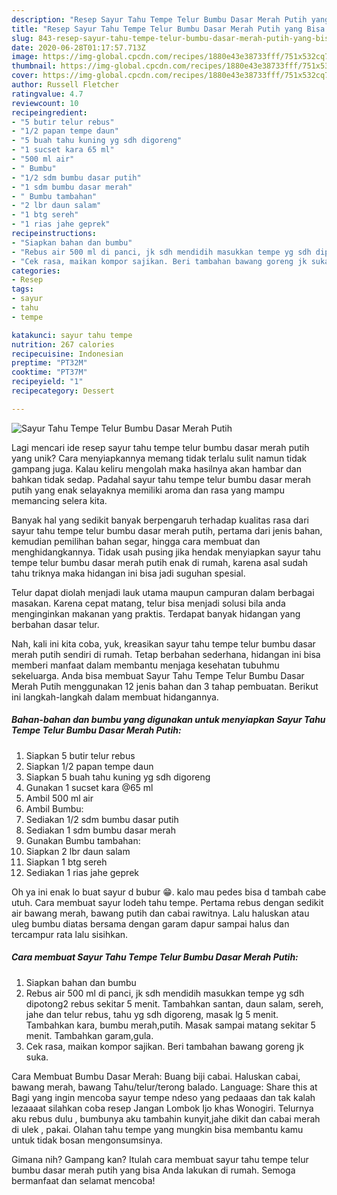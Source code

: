 ```yaml
---
description: "Resep Sayur Tahu Tempe Telur Bumbu Dasar Merah Putih yang Bisa Manjain Lidah"
title: "Resep Sayur Tahu Tempe Telur Bumbu Dasar Merah Putih yang Bisa Manjain Lidah"
slug: 843-resep-sayur-tahu-tempe-telur-bumbu-dasar-merah-putih-yang-bisa-manjain-lidah
date: 2020-06-28T01:17:57.713Z
image: https://img-global.cpcdn.com/recipes/1880e43e38733fff/751x532cq70/sayur-tahu-tempe-telur-bumbu-dasar-merah-putih-foto-resep-utama.jpg
thumbnail: https://img-global.cpcdn.com/recipes/1880e43e38733fff/751x532cq70/sayur-tahu-tempe-telur-bumbu-dasar-merah-putih-foto-resep-utama.jpg
cover: https://img-global.cpcdn.com/recipes/1880e43e38733fff/751x532cq70/sayur-tahu-tempe-telur-bumbu-dasar-merah-putih-foto-resep-utama.jpg
author: Russell Fletcher
ratingvalue: 4.7
reviewcount: 10
recipeingredient:
- "5 butir telur rebus"
- "1/2 papan tempe daun"
- "5 buah tahu kuning yg sdh digoreng"
- "1 sucset kara 65 ml"
- "500 ml air"
- " Bumbu"
- "1/2 sdm bumbu dasar putih"
- "1 sdm bumbu dasar merah"
- " Bumbu tambahan"
- "2 lbr daun salam"
- "1 btg sereh"
- "1 rias jahe geprek"
recipeinstructions:
- "Siapkan bahan dan bumbu"
- "Rebus air 500 ml di panci, jk sdh mendidih masukkan tempe yg sdh dipotong2 rebus sekitar 5 menit. Tambahkan santan, daun salam, sereh, jahe dan telur rebus, tahu yg sdh digoreng, masak lg 5 menit. Tambahkan kara, bumbu merah,putih. Masak sampai matang sekitar 5 menit. Tambahkan garam,gula."
- "Cek rasa, maikan kompor sajikan. Beri tambahan bawang goreng jk suka."
categories:
- Resep
tags:
- sayur
- tahu
- tempe

katakunci: sayur tahu tempe 
nutrition: 267 calories
recipecuisine: Indonesian
preptime: "PT32M"
cooktime: "PT37M"
recipeyield: "1"
recipecategory: Dessert

---
```



![Sayur Tahu Tempe Telur Bumbu Dasar Merah Putih](https://img-global.cpcdn.com/recipes/1880e43e38733fff/751x532cq70/sayur-tahu-tempe-telur-bumbu-dasar-merah-putih-foto-resep-utama.jpg)

Lagi mencari ide resep sayur tahu tempe telur bumbu dasar merah putih yang unik? Cara menyiapkannya memang tidak terlalu sulit namun tidak gampang juga. Kalau keliru mengolah maka hasilnya akan hambar dan bahkan tidak sedap. Padahal sayur tahu tempe telur bumbu dasar merah putih yang enak selayaknya memiliki aroma dan rasa yang mampu memancing selera kita.

Banyak hal yang sedikit banyak berpengaruh terhadap kualitas rasa dari sayur tahu tempe telur bumbu dasar merah putih, pertama dari jenis bahan, kemudian pemilihan bahan segar, hingga cara membuat dan menghidangkannya. Tidak usah pusing jika hendak menyiapkan sayur tahu tempe telur bumbu dasar merah putih enak di rumah, karena asal sudah tahu triknya maka hidangan ini bisa jadi suguhan spesial.

Telur dapat diolah menjadi lauk utama maupun campuran dalam berbagai masakan. Karena cepat matang, telur bisa menjadi solusi bila anda menginginkan makanan yang praktis. Terdapat banyak hidangan yang berbahan dasar telur.


Nah, kali ini kita coba, yuk, kreasikan sayur tahu tempe telur bumbu dasar merah putih sendiri di rumah. Tetap berbahan sederhana, hidangan ini bisa memberi manfaat dalam membantu menjaga kesehatan tubuhmu sekeluarga. Anda bisa membuat Sayur Tahu Tempe Telur Bumbu Dasar Merah Putih menggunakan 12 jenis bahan dan 3 tahap pembuatan. Berikut ini langkah-langkah dalam membuat hidangannya.

<!--inarticleads1-->

##### Bahan-bahan dan bumbu yang digunakan untuk menyiapkan Sayur Tahu Tempe Telur Bumbu Dasar Merah Putih:

1. Siapkan 5 butir telur rebus
1. Siapkan 1/2 papan tempe daun
1. Siapkan 5 buah tahu kuning yg sdh digoreng
1. Gunakan 1 sucset kara @65 ml
1. Ambil 500 ml air
1. Ambil  Bumbu:
1. Sediakan 1/2 sdm bumbu dasar putih
1. Sediakan 1 sdm bumbu dasar merah
1. Gunakan  Bumbu tambahan:
1. Siapkan 2 lbr daun salam
1. Siapkan 1 btg sereh
1. Sediakan 1 rias jahe geprek


Oh ya ini enak lo buat sayur d bubur 😁. kalo mau pedes bisa d tambah cabe utuh. Cara membuat sayur lodeh tahu tempe. Pertama rebus dengan sedikit air bawang merah, bawang putih dan cabai rawitnya. Lalu haluskan atau uleg bumbu diatas bersama dengan garam dapur sampai halus dan tercampur rata lalu sisihkan. 

<!--inarticleads2-->

##### Cara membuat Sayur Tahu Tempe Telur Bumbu Dasar Merah Putih:

1. Siapkan bahan dan bumbu
1. Rebus air 500 ml di panci, jk sdh mendidih masukkan tempe yg sdh dipotong2 rebus sekitar 5 menit. Tambahkan santan, daun salam, sereh, jahe dan telur rebus, tahu yg sdh digoreng, masak lg 5 menit. Tambahkan kara, bumbu merah,putih. Masak sampai matang sekitar 5 menit. Tambahkan garam,gula.
1. Cek rasa, maikan kompor sajikan. Beri tambahan bawang goreng jk suka.


Cara Membuat Bumbu Dasar Merah: Buang biji cabai. Haluskan cabai, bawang merah, bawang Tahu/telur/terong balado. Language: Share this at Bagi yang ingin mencoba sayur tempe ndeso yang pedaaas dan tak kalah lezaaaat silahkan coba resep Jangan Lombok Ijo khas Wonogiri. Telurnya aku rebus dulu , bumbunya aku tambahin kunyit,jahe dikit dan cabai merah di ulek , pakai. Olahan tahu tempe yang mungkin bisa membantu kamu untuk tidak bosan mengonsumsinya. 

Gimana nih? Gampang kan? Itulah cara membuat sayur tahu tempe telur bumbu dasar merah putih yang bisa Anda lakukan di rumah. Semoga bermanfaat dan selamat mencoba!
